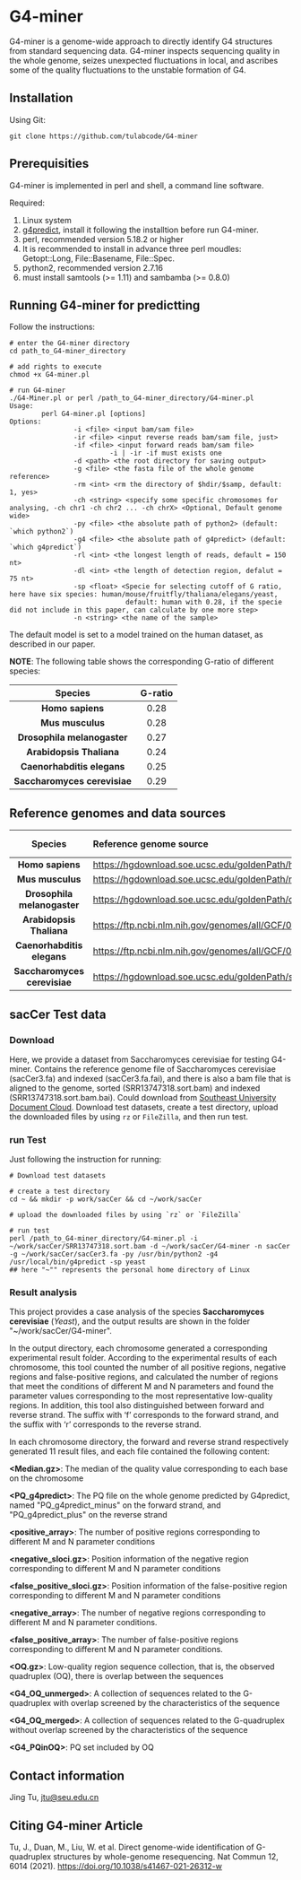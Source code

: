 # G4-miner

G4-miner is a genome-wide approach to directly identify G4 structures from standard sequencing data. G4-miner inspects sequencing quality in the whole genome, seizes unexpected fluctuations in local, and ascribes some of the quality fluctuations to the unstable formation of G4.



## Installation
Using Git:
```shell
git clone https://github.com/tulabcode/G4-miner
```



## Prerequisities
G4-miner is implemented in perl and shell, a command line software.

Required:
1. Linux system
2. [g4predict](https://github.com/mparker2/g4predict), install it following the installtion before run G4-miner.
3. perl,  recommended version 5.18.2 or higher
4. It is recommended to install in advance three perl moudles: Getopt::Long, File::Basename, File::Spec.
5. python2,  recommended version 2.7.16
5. must install samtools (>= 1.11) and sambamba (>= 0.8.0)


## Running G4-miner for predictting
Follow the instructions:
```shell
# enter the G4-miner directory
cd path_to_G4-miner_directory

# add rights to execute
chmod +x G4-miner.pl

# run G4-miner
./G4-Miner.pl or perl /path_to_G4-miner_directory/G4-miner.pl
Usage:
        perl G4-miner.pl [options]
Options:
                -i <file> <input bam/sam file>
                -ir <file> <input reverse reads bam/sam file, just>
                -if <file> <input forward reads bam/sam file>
                         -i | -ir -if must exists one
                -d <path> <the root directory for saving output>
                -g <file> <the fasta file of the whole genome reference>
                -rm <int> <rm the directory of $hdir/$samp, default: 1, yes>
                -ch <string> <specify some specific chromosomes for analysing, -ch chr1 -ch chr2 ... -ch chrX> <Optional, Default genome wide>
                -py <file> <the absolute path of python2> (default: `which python2`)
                -g4 <file> <the absolute path of g4predict> (default: `which g4predict`)
                -rl <int> <the longest length of reads, default = 150 nt>
                -dl <int> <the length of detection region, defalut = 75 nt>
                -sp <float> <Specie for selecting cutoff of G ratio, here have six species: human/mouse/fruitfly/thaliana/elegans/yeast,
                             default: human with 0.28, if the specie did not include in this paper, can calculate by one more step>
                -n <string> <the name of the sample>
```

The default model is set to a model trained on the human dataset, as described in our paper.

**NOTE**:
The following table shows the corresponding G-ratio of different species:

|           **Species**            | **G-ratio** |
| :------------------------------: | :---------: |
|       **Homo  sapiens**      |    0.28     |
|       **Mus  musculus**       |    0.28     |
| **Drosophila  melanogaster**  |    0.27     |
|   **Arabidopsis  Thaliana**   |    0.24     |
|  **Caenorhabditis  elegans**  |    0.25     |
| **Saccharomyces  cerevisiae** |    0.29     |


## Reference genomes and data sources
|           **Species**           | **Reference genome source**                                  | **Data  source (SRR code)** |
| :-----------------------------: | :----------------------------------------------------------- | :-------------------------: |
|       **Homo sapiens**       | https://hgdownload.soe.ucsc.edu/goldenPath/hg19/             |         SRR9644818          |
|       **Mus musculus**       | https://hgdownload.soe.ucsc.edu/goldenPath/mm10/             |         SRR13179566         |
| **Drosophila melanogaster**  | https://hgdownload.soe.ucsc.edu/goldenPath/dm6/              |         SRR12822760         |
|   **Arabidopsis Thaliana**   | https://ftp.ncbi.nlm.nih.gov/genomes/all/GCF/000/001/735/GCF_000001735.4_TAIR10.1/ |         SRR11608990         |
|  **Caenorhabditis elegans**  | https://ftp.ncbi.nlm.nih.gov/genomes/all/GCF/000/002/985/GCF_000002985.6_WBcel235/ |         SRR8816429          |
| **Saccharomyces cerevisiae** | https://hgdownload.soe.ucsc.edu/goldenPath/sacCer3/          |         SRR13747318         |


## sacCer Test data
### Download
Here, we provide a dataset from Saccharomyces cerevisiae for testing G4-miner. Contains the reference genome file of Saccharomyces cerevisiae (sacCer3.fa) and indexed (sacCer3.fa.fai), and there is also a bam file that is aligned to the genome, sorted (SRR13747318.sort.bam) and indexed (SRR13747318.sort.bam.bai).
Could download from [Southeast University Document Cloud](https://pan.seu.edu.cn:443/link/970CF07A79536277306E76D9A1BFD1BA).
Download test datasets, create a test directory, upload the downloaded files by using `rz` or `FileZilla`, and then run test.

### run Test
Just following the instruction for running:
```shell
# Download test datasets

# create a test directory
cd ~ && mkdir -p work/sacCer && cd ~/work/sacCer

# upload the downloaded files by using `rz` or `FileZilla`

# run test
perl /path_to_G4-miner_directory/G4-miner.pl -i ~/work/sacCer/SRR13747318.sort.bam -d ~/work/sacCer/G4-miner -n sacCer -g ~/work/sacCer/sacCer3.fa -py /usr/bin/python2 -g4 /usr/local/bin/g4predict -sp yeast
## here "~"" represents the personal home directory of Linux
```
### Result analysis
This project provides a case analysis of the species **Saccharomyces cerevisiae** (*Yeast*), and the output results are shown in the folder "~/work/sacCer/G4-miner".

In the output directory, each chromosome generated a corresponding experimental result folder. According to the experimental results of each chromosome, this tool counted the number of all positive regions, negative regions and false-positive regions, and calculated the number of regions that meet the conditions of different M and N parameters and found the parameter values corresponding to the most representative low-quality regions. In addition, this tool also distinguished between forward and reverse strand. The suffix with ‘f’ corresponds to the forward strand, and the suffix with ‘r’ corresponds to the reverse strand.

In each chromosome directory, the forward and reverse strand respectively generated 11 result files, and each file contained the following content:

**<Median.gz>**: The median of the quality value corresponding to each base on the chromosome

**<PQ_g4predict>**: The PQ file on the whole genome predicted by G4predict, named "PQ_g4predict_minus" on the forward strand, and "PQ_g4predict_plus" on the reverse strand

**<positive_array>**: The number of positive regions corresponding to different M and N parameter conditions

**<negative_sloci.gz>**: Position information of the negative region corresponding to different M and N parameter conditions

**<false_positive_sloci.gz>**: Position information of the false-positive region corresponding to different M and N parameter conditions

**<negative_array>**: The number of negative regions corresponding to different M and N parameter conditions.

**<false_positive_array>**: The number of false-positive regions corresponding to different M and N parameter conditions.

**<OQ.gz>**: Low-quality region sequence collection, that is, the observed quadruplex (OQ), there is overlap between the sequences

**<G4_OQ_unmerged>**: A collection of sequences related to the G-quadruplex with overlap screened by the characteristics of the sequence

**<G4_OQ_merged>**: A collection of sequences related to the G-quadruplex without overlap screened by the characteristics of the sequence

**<G4_PQinOQ>**: PQ set included by OQ


## Contact information
Jing Tu,  jtu@seu.edu.cn


## Citing G4-miner Article
Tu, J., Duan, M., Liu, W. et al. Direct genome-wide identification of G-quadruplex structures by whole-genome resequencing. Nat Commun 12, 6014 (2021). https://doi.org/10.1038/s41467-021-26312-w

